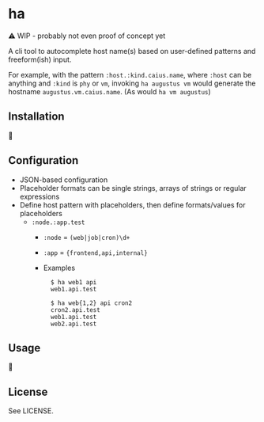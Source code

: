 # ha

⚠️ WIP - probably not even proof of concept yet

A cli tool to autocomplete host name(s) based on user-defined patterns and freeform(ish) input.

For example, with the pattern `:host.:kind.caius.name`, where `:host` can be anything and `:kind` is `phy` or `vm`, invoking `ha augustus vm` would generate the hostname `augustus.vm.caius.name`. (As would `ha vm augustus`)

## Installation

🤷

## Configuration

* JSON-based configuration
* Placeholder formats can be single strings, arrays of strings or regular expressions
* Define host pattern with placeholders, then define formats/values for placeholders
    * `:node.:app.test`
        * `:node` = `(web|job|cron)\d+`
        * `:app` = `{frontend,api,internal}`
        * Examples

                $ ha web1 api
                web1.api.test
                
                $ ha web{1,2} api cron2
                cron2.api.test
                web1.api.test
                web2.api.test

## Usage

🤷

## License

See LICENSE.
